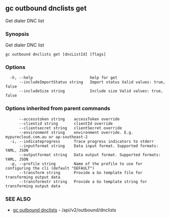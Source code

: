 ## gc outbound dnclists get

Get dialer DNC list

### Synopsis

Get dialer DNC list

```
gc outbound dnclists get [dncListId] [flags]
```

### Options

```
  -h, --help                         help for get
      --includeImportStatus string   Import status Valid values: true, false
      --includeSize string           Include size Valid values: true, false
```

### Options inherited from parent commands

```
      --accesstoken string    accessToken override
      --clientid string       clientId override
      --clientsecret string   clientSecret override
      --environment string    environment override. E.g. mypurecloud.com.au or ap-southeast-2
  -i, --indicateprogress      Trace progress indicators to stderr
      --inputformat string    Data input format. Supported formats: YAML, JSON
      --outputformat string   Data output format. Supported formats: YAML, JSON
  -p, --profile string        Name of the profile to use for configuring the cli (default "DEFAULT")
      --transform string      Provide a Go template file for transforming output data
      --transformstr string   Provide a Go template string for transforming output data
```

### SEE ALSO

* [gc outbound dnclists](gc_outbound_dnclists.html)	 - /api/v2/outbound/dnclists


